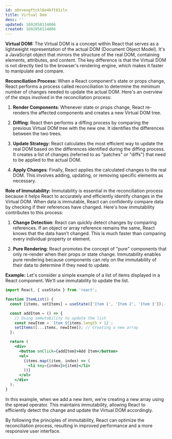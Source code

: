 ```yaml
---
id: o6nvengftckl6e4kft81zln
title: Virtual Dom
desc: ''
updated: 1692858114866
created: 1692858114866
---
```


**Virtual DOM:**
The Virtual DOM is a concept within React that serves as a lightweight representation of the actual DOM (Document Object Model). It's a JavaScript object that mirrors the structure of the real DOM, containing elements, attributes, and content. The key difference is that the Virtual DOM is not directly tied to the browser's rendering engine, which makes it faster to manipulate and compare.

**Reconciliation Process:**
When a React component's state or props change, React performs a process called reconciliation to determine the minimum number of changes needed to update the actual DOM. Here's an overview of the steps involved in the reconciliation process:

1. **Render Components**: Whenever state or props change, React re-renders the affected components and creates a new Virtual DOM tree.

2. **Diffing**: React then performs a diffing process by comparing the previous Virtual DOM tree with the new one. It identifies the differences between the two trees.

3. **Update Strategy**: React calculates the most efficient way to update the real DOM based on the differences identified during the diffing process. It creates a list of changes (referred to as "patches" or "diffs") that need to be applied to the actual DOM.

4. **Apply Changes**: Finally, React applies the calculated changes to the real DOM. This involves adding, updating, or removing specific elements as necessary.

**Role of Immutability:**
Immutability is essential in the reconciliation process because it helps React to accurately and efficiently identify changes in the Virtual DOM. When data is immutable, React can confidently compare data by checking if their references have changed. Here's how immutability contributes to this process:

1. **Change Detection**: React can quickly detect changes by comparing references. If an object or array reference remains the same, React knows that the data hasn't changed. This is much faster than comparing every individual property or element.

2. **Pure Rendering**: React promotes the concept of "pure" components that only re-render when their props or state change. Immutability enables pure rendering because components can rely on the immutability of their data to determine if they need to update.

**Example:**
Let's consider a simple example of a list of items displayed in a React component. We'll use immutability to update the list.

```jsx
import React, { useState } from 'react';

function ItemList() {
  const [items, setItems] = useState(['Item 1', 'Item 2', 'Item 3']);

  const addItem = () => {
    // Using immutability to update the list
    const newItem = `Item ${items.length + 1}`;
    setItems([...items, newItem]); // Creating a new array
  };

  return (
    <div>
      <button onClick={addItem}>Add Item</button>
      <ul>
        {items.map((item, index) => (
          <li key={index}>{item}</li>
        ))}
      </ul>
    </div>
  );
}
```

In this example, when we add a new item, we're creating a new array using the spread operator. This maintains immutability, allowing React to efficiently detect the change and update the Virtual DOM accordingly.

By following the principles of immutability, React can optimize the reconciliation process, resulting in improved performance and a more responsive user interface.